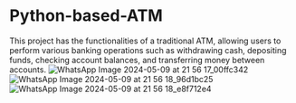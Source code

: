 # Python-based-ATM
This project has the functionalities of a traditional ATM, allowing users to perform various banking operations such as withdrawing cash, depositing funds, checking account balances, and transferring money between accounts.
![WhatsApp Image 2024-05-09 at 21 56 17_00ffc342](https://github.com/Vaishnavilahane/Python-based-ATM/assets/129519352/20159a72-4177-4f69-993b-d8c7339d6eba)
![WhatsApp Image 2024-05-09 at 21 56 18_96d1bc25](https://github.com/Vaishnavilahane/Python-based-ATM/assets/129519352/59ef8468-e6ab-4f39-92b4-390446fb115f)
![WhatsApp Image 2024-05-09 at 21 56 18_e8f712e4](https://github.com/Vaishnavilahane/Python-based-ATM/assets/129519352/c88ae899-bc21-4f15-8fdc-2b1b7478c78d)
